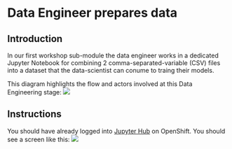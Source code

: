 # Data Engineer prepares data

## Introduction
In our first workshop sub-module the data engineer works in a dedicated Jupyter Notebook for combining 2 comma-separated-variable (CSV) files into a dataset that the data-scientist can conume to traing their models.

This diagram highlights the flow and actors involved at this Data Engineering stage:
![](https://github.com/masoodfaisal/ml-workshop/blob/main/docs/images/1-ai-ml-workflow-diagram.png)

## Instructions
You should have already logged into [Jupyter Hub](https://jupyterhub-ml-workshop.apps.cluster-anz-ai-ml.rhtlabs.com/) on OpenShift. You should see a screen like this:
![](https://github.com/masoodfaisal/ml-workshop/blob/main/docs/images/2-data-engineer-jup-spawner.png)

